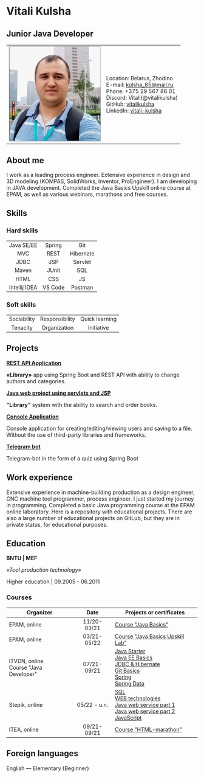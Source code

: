 # Vitali Kulsha
## Junior Java Developer
|||
|---|---|
|![Vitali Kulsha](img/photo.jpg)|Location: Belarus, Zhodino<br>E-mail: kulsha_85@mail.ru<br>Phone: +375 29 567 86 01<br>Discord: Vitali(@vitalikulsha)<br>GitHub: [vitalikulsha](https://github.com/vitalikulsha)<br>LinkedIn: [vitali-kulsha](www.linkedin.com/in/vitali-kulsha)|

## About me

I work as a leading process engineer. Extensive experience in design and 3D modeling (KOMPAS, SolidWorks, Inventor, ProEngineer). I am developing in JAVA development. Completed the Java Basics Upskill online course at EPAM, as well as various webinars, marathons and free courses.

## Skills

### Hard skills

||||
|:----:|:----:|:---:|
|Java SE/EE|Spring|Git|
|MVC|REST|Hibernate|
|JDBC|JSP|Servlet|
|Maven|JUnit|SQL|
|HTML|CSS|JS|
|Intellij IDEA|VS Code| Postman|

### Soft skills

||||
|:----:|:----:|:---:|
|Sociability|Responsibility|Quick learning|
|Tenacity|Organization|Initiative|

## Projects

[**REST API Application**](https://github.com/vitalikulsha/UpSkill_Lab1_JavaBasics/tree/master/WebBasicsREST)

**«Library»** app using Spring Boot and REST API with ability to change authors and categories.


[**Java web project using servlets and JSP**](https://github.com/vitalikulsha/JavaWebProject)

**"Library"** system with the ability to search and order books.


[**Console Application**](https://github.com/vitalikulsha/user-catalog)

Console application for creating/editing/viewing users and saving to a file. Without the use of third-party libraries and frameworks.


[**Telegram bot**](https://github.com/vitalikulsha/BLRweAreOne_bot)

Telegram-bot in the form of a quiz using Spring Boot

## Work experience

Extensive experience in machine-building production as a design engineer, CNC machine tool programmer, process engineer. I just started my journey in programming. Completed a basic Java programming course at the EPAM online laboratory. Here is a repository with educational projects. There are also a large number of educational projects on GitLub, but they are in private status, for educational purposes.

## Education
**BNTU | MEF**

_«Tool production technology»_

Higher education | 09.2005 - 06.2011

### Courses

|Organizer|Date|Projects or certificates|
|----|:----:|----|
|EPAM, online|11/20-03/21|[Course "Java Basics"](https://github.com/vitalikulsha/BasicOfOOP)|
|EPAM, online|03/21-05/22|[Course "Java Basics Upskill Lab"](https://github.com/vitalikulsha/UpSkill_Lab1_JavaBasics)|
|ITVDN, online <br> Course "Java Developer"|07/21-09/21|[Java Starter](https://testprovider.com/ru/search-certificate/tp69745306)<br>[Java EE Basics](https://testprovider.com/ru/search-certificate/tp35933273)<br>[JDBC & Hibernate](https://testprovider.com/ru/search-certificate/tp28332316)<br>[Git Basics](https://testprovider.com/ru/search-certificate/tp72998692)<br>[Spring](https://testprovider.com/ru/search-certificate/tp59390149)<br>[Spring Data](https://testprovider.com/ru/search-certificate/tp11562388)|
|Stepik, online|05/22 - u.n.|[SQL](https://stepik.org/cert/1503804)<br>[WEB technologies](https://stepik.org/cert/151220)<br>[Java web service part 1](https://stepik.org/cert/1520251)<br>[Java web service part 2](https://stepik.org/cert/1522773)<br>[JavaScript](https://stepik.org/cert/1535024)|
|ITEA, online|09/21-09/21|[Course "HTML-marathon"](https://github.com/vitalikulsha/vitalikulsha.github.io)|

## Foreign languages

English — Elementary (Beginner)

